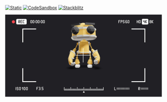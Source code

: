 [![Static](https://img.shields.io/badge/demo-%23646CFF.svg?logo=html5&logoColor=white)](https://pmndrs.github.io/examples/staging-and-camerashake)
[![CodeSandbox](https://img.shields.io/badge/codesandbox-040404?logo=codesandbox&logoColor=DBDBDB)](https://codesandbox.io/s/github/pmndrs/examples/tree/main/demos/staging-and-camerashake)
[![Stackblitz](https://img.shields.io/badge/stackblitz-fff?logo=Stackblitz&logoColor=1389FD)](https://stackblitz.com/github/pmndrs/examples/tree/main/demos/staging-and-camerashake)

![](thumbnail.webp)
